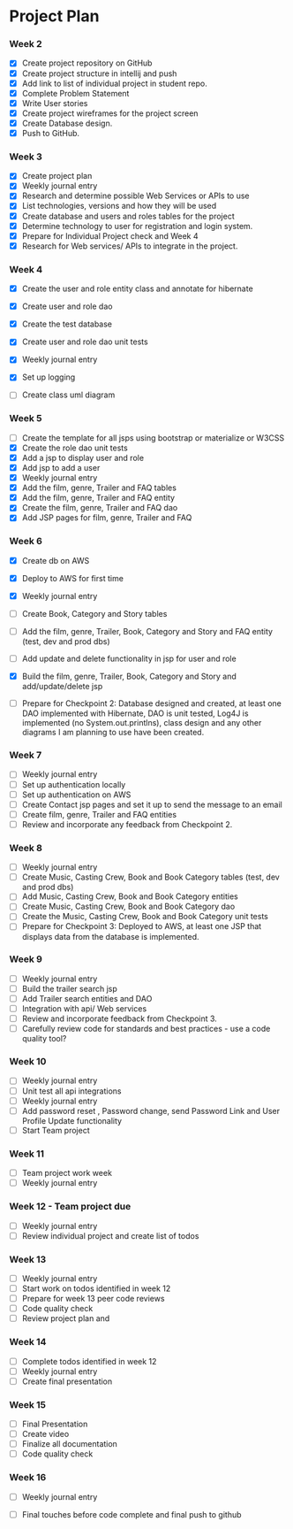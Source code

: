# Project Plan

### Week 2
- [X] Create project repository on GitHub
- [X] Create project structure in intellij and push
- [X] Add link to list of individual project in student repo.
- [X] Complete Problem Statement
- [X] Write User stories
- [X] Create project wireframes for the project screen
- [X] Create Database design.
- [X] Push to GitHub.

### Week 3
- [X] Create project plan
- [X] Weekly journal entry
- [X] Research and determine possible Web Services or APIs to use
- [X] List technologies, versions and how they will be used
- [X] Create database and users and roles tables for the project
- [X] Determine technology to user for registration and login system.
- [X] Prepare for Individual Project check and Week 4
- [X] Research for Web services/ APIs to integrate in the project.

### Week 4
- [X] Create the user and role entity class and annotate for hibernate
- [X] Create user and role dao
- [X] Create the test database
- [X] Create user and role dao unit tests
- [X] Weekly journal entry
- [X] Set up logging
- [ ] Create class uml diagram


### Week 5

- [ ] Create the template for all jsps using bootstrap or materialize or W3CSS
- [X] Create the role dao unit tests
- [X] Add a jsp to display user and role
- [X] Add jsp to add a user
- [X] Weekly journal entry
- [X] Add the film, genre, Trailer and FAQ  tables
- [X] Add the film, genre, Trailer and FAQ  entity
- [X] Create the film, genre, Trailer and FAQ dao
- [X] Add JSP pages for film, genre, Trailer and FAQ

### Week 6
- [X] Create db on AWS
- [X] Deploy to AWS for first time
- [X] Weekly journal entry
- [ ] Create Book, Category and Story tables
- [ ] Add the film, genre, Trailer, Book, Category and Story and FAQ entity (test, dev and prod dbs)
- [ ] Add update and delete functionality in jsp for user and role
- [X] Build the film, genre, Trailer, Book, Category and Story and add/update/delete jsp
- [ ] Prepare for Checkpoint 2: Database designed and created, at least one DAO implemented with Hibernate, DAO is unit tested, Log4J is implemented (no System.out.printlns), class design and any other diagrams I am planning to use have been created.


### Week 7

- [ ] Weekly journal entry
- [ ] Set up authentication locally
- [ ] Set up authentication on AWS
- [ ] Create Contact jsp pages and set it up to send the message to an email
- [ ] Create film, genre, Trailer and FAQ entities
- [ ] Review and incorporate any feedback from Checkpoint 2.

### Week 8

- [ ] Weekly journal entry
- [ ] Create Music, Casting Crew, Book and Book Category tables (test, dev and prod dbs)
- [ ] Add Music, Casting Crew, Book and Book Category entities
- [ ] Create Music, Casting Crew, Book and Book Category dao
- [ ] Create the Music, Casting Crew, Book and Book Category unit tests
- [ ] Prepare for Checkpoint 3: Deployed to AWS, at least one JSP that displays data from the database is implemented.

### Week 9
- [ ] Weekly journal entry
- [ ] Build the trailer search jsp
- [ ] Add Trailer search entities and DAO
- [ ] Integration with api/ Web services
- [ ] Review and incorporate feedback from Checkpoint 3.
- [ ] Carefully review code for standards and best practices - use a code quality tool?
### Week 10
- [ ] Weekly journal entry
- [ ] Unit test all api integrations
- [ ] Weekly journal entry
- [ ] Add password reset , Password change, send Password Link  and User Profile Update functionality
- [ ] Start Team project

### Week 11
- [ ]  Team project work week
- [ ] Weekly journal entry

### Week 12 - Team project due
- [ ] Weekly journal entry
- [ ] Review individual project and create list of todos

### Week 13
- [ ] Weekly journal entry
- [ ] Start work on  todos identified in week 12
- [ ] Prepare for week 13 peer code reviews
- [ ] Code quality check
- [ ] Review project plan and

### Week 14
- [ ] Complete todos identified in week 12
- [ ] Weekly journal entry
- [ ] Create final presentation

### Week 15
- [ ] Final Presentation
- [ ] Create video
- [ ] Finalize all documentation
- [ ] Code quality check

### Week 16
- [ ] Weekly journal entry
- [ ] Final touches before code complete and final push to github







